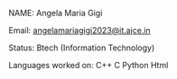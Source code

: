 NAME: Angela Maria Gigi 

Email: angelamariagigi2023@it.ajce.in

Status: Btech (Information Technology)

Languages worked on:
C++
C
Python
Html
